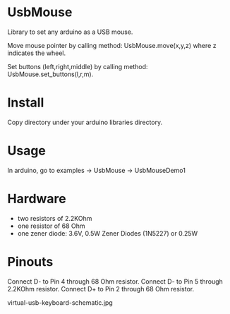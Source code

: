 UsbMouse
========

Library to set any arduino as a USB mouse.

Move mouse pointer by calling method:
 UsbMouse.move(x,y,z) 
where z indicates the wheel.

Set buttons (left,right,middle) by calling method:
 UsbMouse.set_buttons(l,r,m).

Install
=======

Copy directory under your arduino libraries directory.


Usage
=====

In arduino, go to examples -> UsbMouse -> UsbMouseDemo1

Hardware
========

* two resistors of  2.2KOhm 
* one resistor of 68 Ohm
* one zener diode: 3.6V, 0.5W Zener Diodes (1N5227) or 0.25W

Pinouts
=======
Connect D- to Pin 4 through 68 Ohm resistor.
Connect D- to Pin 5 through 2.2KOhm resistor.
Connect D+ to Pin 2 through 68 Ohm resistor.

virtual-usb-keyboard-schematic.jpg

